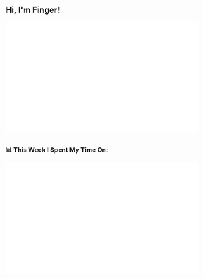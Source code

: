 <h2> Hi, I'm Finger!</h2>

<img align="right" src="https://raw.githubusercontent.com/spianmo/github-stats/master/generated/overview.svg#gh-light-mode-only">

<!-- <img align="right" height="160em" src="https://github-readme-stats-eight-theta.vercel.app/api/top-langs/?username=spianmo&layout=compact&langs_count=8&theme=algolia"/>	 -->
	
```go
package main

type Me struct {
	Name   string
	Job    string
	Code   string
	Skills string
}

func main() {
	me := &Me{
		Name:   "Finger",
		Job:    "Client-side Engineer",
		Code:   "Java, Kotlin, C#, Rust and C++ and Others",
		Skills: "Android, Security, Cross-platform client, NLP, CV, ASR ^o^",
	}
	_ = me
}
```


<h3>📊 This Week I Spent My Time On:</h3>
<img align='right' src="https://raw.githubusercontent.com/spianmo/github-stats/master/generated/languages.svg#gh-light-mode-only">

<!--START_SECTION:waka-->

```txt
Java                   13 hrs 52 mins  ███████████▒░░░░░░░░░░░░░   44.90 %
Kotlin                 10 hrs 42 mins  ████████▓░░░░░░░░░░░░░░░░   34.63 %
Prolog                 1 hr 5 mins     █░░░░░░░░░░░░░░░░░░░░░░░░   03.56 %
Shrinker Config File   55 mins         ▓░░░░░░░░░░░░░░░░░░░░░░░░   02.99 %
Gradle                 45 mins         ▓░░░░░░░░░░░░░░░░░░░░░░░░   02.44 %
```

<!--END_SECTION:waka-->
